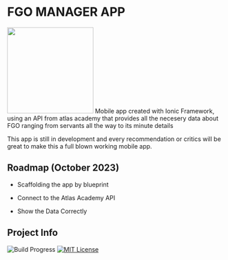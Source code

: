 
# FGO MANAGER APP

<img src="https://upload.wikimedia.org/wikipedia/commons/d/d1/Ionic_Logo.svg" width="200" height="200" />
Mobile app created with Ionic Framework, using an API from atlas academy that provides all the necesery data about FGO ranging from servants all the way to its minute details

This app is still in development and every recommendation or critics will be great to make this a full blown working mobile app.


## Roadmap (October 2023)

- Scaffolding the app by blueprint

- Connect to the Atlas Academy API

- Show the Data Correctly


## Project Info


![Build Progress](https://img.shields.io/badge/Build-Development-green
)
[![MIT License](https://img.shields.io/badge/License-MIT-green.svg)](https://choosealicense.com/licenses/mit/)

